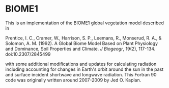 # BIOME1
This is an implementation of the BIOME1 global vegetation model described in

Prentice, I. C., Cramer, W., Harrison, S. P., Leemans, R., Monserud, R. A., & Solomon, A. M. (1992). A Global Biome Model Based on Plant Physiology and Dominance, Soil Properties and Climate. *J Biogeogr*, 19(2), 117-134. doi:10.2307/2845499

with some additional modifications and updates for calculating radiation including accounting for changes in Earth's orbit around the sun in the past and surface incident shortwave and longwave radiation. This Fortran 90 code was originally written around 2007-2009 by Jed O. Kaplan.
